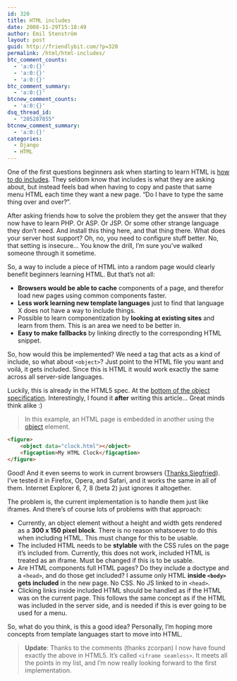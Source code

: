 ```yaml
---
id: 320
title: HTML includes
date: 2008-11-29T15:18:49
author: Emil Stenström
layout: post
guid: http://friendlybit.com/?p=320
permalink: /html/html-includes/
btc_comment_counts:
  - 'a:0:{}'
  - 'a:0:{}'
  - 'a:0:{}'
btc_comment_summary:
  - 'a:0:{}'
btcnew_comment_counts:
  - 'a:0:{}'
dsq_thread_id:
  - "205287855"
btcnew_comment_summary:
  - 'a:0:{}'
categories:
  - Django
  - HTML
---
```

One of the first questions beginners ask when starting to learn HTML is [how to do includes](http://www.google.com/search?q=include+html). They seldom know that includes is what they are asking about, but instead feels bad when having to copy and paste that same menu HTML each time they want a new page. &#8220;Do I have to type the same thing over and over?&#8221;.

After asking friends how to solve the problem they get the answer that they now have to learn PHP. Or ASP. Or JSP. Or some other strange language they don&#8217;t need. And install this thing here, and that thing there. What does your server host support? Oh, no, you need to configure stuff better. No, that setting is insecure&#8230; You know the drill, I&#8217;m sure you&#8217;ve walked someone through it sometime.

So, a way to include a piece of HTML into a random page would clearly benefit beginners learning HTML. But that&#8217;s not all:

  * **Browsers would be able to cache** components of a page, and therefor load new pages using common components faster.
  * **Less work learning new template languages** just to find that language X does not have a way to include things.
  * Possible to learn componentization by **looking at existing sites** and learn from them. This is an area we need to be better in.
  * **Easy to make fallbacks** by linking directly to the corresponding HTML snippet.

So, how would this be implemented? We need a tag that acts as a kind of include, so what about `<object>`? Just point to the HTML file you want and voilá, it gets included. Since this is HTML it would work exactly the same across all server-side languages.

Luckily, this is already in the HTML5 spec. At the [bottom of the object specification](http://www.whatwg.org/specs/web-apps/current-work/#the-object-element). Interestingly, I found it **after** writing this article&#8230; Great minds think alike :)

> In this example, an HTML page is embedded in another using the [object](http://www.whatwg.org/specs/web-apps/current-work/#the-object-element) element.

```html
<figure>
    <object data="clock.html"></object>
    <figcaption>My HTML Clock</figcaption>
</figure>
```

Good! And it even seems to work in current browsers ([Thanks Siegfried](#comment-31225)). I&#8217;ve tested it in Firefox, Opera, and Safari, and it works the same in all of them. Internet Explorer 6, 7, 8 (beta 2) just ignores it altogether.

The problem is, the current implementation is to handle them just like iframes. And there&#8217;s of course lots of problems with that approach:

  * Currently, an object element without a height and width gets rendered as a **300 x 150 pixel block**. There is no reason whatsoever to do this when including HTML. This must change for this to be usable.
  * The included HTML needs to be **stylable** with the CSS rules on the page it&#8217;s included from. Currently, this does not work, included HTML is treated as an iframe. Must be changed if this is to be usable.
  * Are HTML components full HTML pages? Do they include a doctype and a `<head>`, and do those get included? I assume only HTML **inside `<body>` gets included** in the new page. No CSS. No JS linked to in `<head>`.
  * Clicking links inside included HTML should be handled as if the HTML was on the current page. This follows the same concept as if the HTML was included in the server side, and is needed if this is ever going to be used for a menu.

So, what do you think, is this a good idea? Personally, I&#8217;m hoping more concepts from template languages start to move into HTML.

> **Update**: Thanks to the comments (thanks zcorpan) I now have found exactly the above in HTML5. It&#8217;s called `<iframe seamless>`. It meets all the points in my list, and I&#8217;m now really looking forward to the first implementation.

